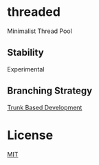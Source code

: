 # threaded

Minimalist Thread Pool

## Stability

Experimental

## Branching Strategy

[Trunk Based Development](https://trunkbaseddevelopment.com/)

# License

[MIT](LICENSE)
